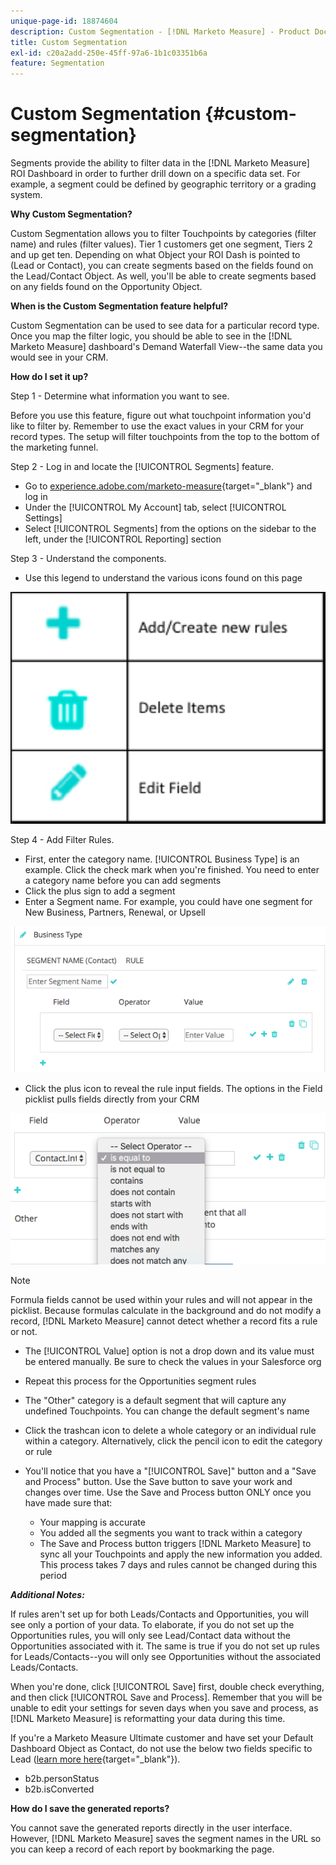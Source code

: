 ```yaml
---
unique-page-id: 18874604
description: Custom Segmentation - [!DNL Marketo Measure] - Product Documentation
title: Custom Segmentation
exl-id: c20a2add-250e-45ff-97a6-1b1c03351b6a
feature: Segmentation
---
```

# Custom Segmentation {#custom-segmentation}

Segments provide the ability to filter data in the [!DNL Marketo Measure] ROI Dashboard in order to further drill down on a specific data set. For example, a segment could be defined by geographic territory or a grading system.

**Why Custom Segmentation?**

Custom Segmentation allows you to filter Touchpoints by categories (filter name) and rules (filter values). Tier 1 customers get one segment, Tiers 2 and up get ten. Depending on what Object your ROI Dash is pointed to (Lead or Contact), you can create segments based on the fields found on the Lead/Contact Object. As well, you'll be able to create segments based on any fields found on the Opportunity Object.

**When is the Custom Segmentation feature helpful?**

Custom Segmentation can be used to see data for a particular record type. Once you map the filter logic, you should be able to see in the [!DNL Marketo Measure] dashboard's Demand Waterfall View--the same data you would see in your CRM.

**How do I set it up?**

Step 1 - Determine what information you want to see.

Before you use this feature, figure out what touchpoint information you'd like to filter by. Remember to use the exact values in your CRM for your record types. The setup will filter touchpoints from the top to the bottom of the marketing funnel.

Step 2 - Log in and locate the [!UICONTROL Segments] feature.

* Go to [experience.adobe.com/marketo-measure](https://experience.adobe.com/marketo-measure){target="_blank"} and log in
* Under the [!UICONTROL My Account] tab, select [!UICONTROL Settings]
* Select [!UICONTROL Segments] from the options on the sidebar to the left, under the [!UICONTROL Reporting] section

Step 3 - Understand the components.

* Use this legend to understand the various icons found on this page

![](assets/1.png)

Step 4 - Add Filter Rules.

* First, enter the category name. [!UICONTROL Business Type] is an example. Click the check mark when you're finished. You need to enter a category name before you can add segments
* Click the plus sign to add a segment
* Enter a Segment name. For example, you could have one segment for New Business, Partners, Renewal, or Upsell

![](assets/2.png)

* Click the plus icon to reveal the rule input fields. The options in the Field picklist pulls fields directly from your CRM

![](assets/3.png)

>[!NOTE]
>
>Formula fields cannot be used within your rules and will not appear in the picklist. Because formulas calculate in the background and do not modify a record, [!DNL Marketo Measure] cannot detect whether a record fits a rule or not.

* The [!UICONTROL Value] option is not a drop down and its value must be entered manually. Be sure to check the values in your Salesforce org
* Repeat this process for the Opportunities segment rules
* The "Other" category is a default segment that will capture any undefined Touchpoints. You can change the default segment's name
* Click the trashcan icon to delete a whole category or an individual rule within a category. Alternatively, click the pencil icon to edit the category or rule
* You'll notice that you have a "[!UICONTROL Save]" button and a "Save and Process" button. Use the Save button to save your work and changes over time. Use the Save and Process button ONLY once you have made sure that:

   * Your mapping is accurate
   * You added all the segments you want to track within a category
   * The Save and Process button triggers [!DNL Marketo Measure] to sync all your Touchpoints and apply the new information you added. This process takes 7 days and rules cannot be changed during this period

**_Additional Notes:_**

If rules aren't set up for both Leads/Contacts and Opportunities, you will see only a portion of your data. To elaborate, if you do not set up the Opportunities rules, you will only see Lead/Contact data without the Opportunities associated with it. The same is true if you do not set up rules for Leads/Contacts--you will only see Opportunities without the associated Leads/Contacts.

When you're done, click [!UICONTROL Save] first, double check everything, and then click [!UICONTROL Save and Process]. Remember that you will be unable to edit your settings for seven days when you save and process, as [!DNL Marketo Measure] is reformatting your data during this time.

If you're a Marketo Measure Ultimate customer and have set your Default Dashboard Object as Contact, do not use the below two fields specific to Lead ([learn more here](/help/marketo-measure-ultimate/data-integrity-requirement.md){target="_blank"}). 

* b2b.personStatus
* b2b.isConverted

**How do I save the generated reports?**

You cannot save the generated reports directly in the user interface. However, [!DNL Marketo Measure] saves the segment names in the URL so you can keep a record of each report by bookmarking the page.
